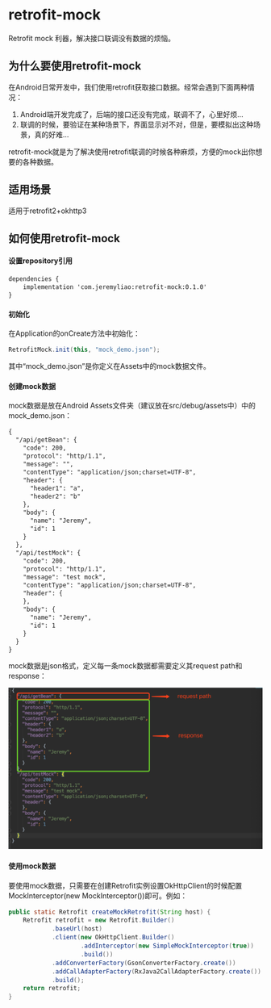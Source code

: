 # retrofit-mock
Retrofit mock 利器，解决接口联调没有数据的烦恼。
## 为什么要使用retrofit-mock
在Android日常开发中，我们使用retrofit获取接口数据。经常会遇到下面两种情况：
1. Android端开发完成了，后端的接口还没有完成，联调不了，心里好烦...
2. 联调的时候，要验证在某种场景下，界面显示对不对，但是，要模拟出这种场景，真的好难...

retrofit-mock就是为了解决使用retrofit联调的时候各种麻烦，方便的mock出你想要的各种数据。

## 适用场景
适用于retrofit2+okhttp3

## 如何使用retrofit-mock
#### 设置repository引用

```
dependencies {
    implementation 'com.jeremyliao:retrofit-mock:0.1.0'
}
```

#### 初始化
在Application的onCreate方法中初始化：

```java
RetrofitMock.init(this, "mock_demo.json");
```
其中“mock_demo.json”是你定义在Assets中的mock数据文件。
#### 创建mock数据
mock数据是放在Android Assets文件夹（建议放在src/debug/assets中）中的mock_demo.json：
```
{
  "/api/getBean": {
    "code": 200,
    "protocol": "http/1.1",
    "message": "",
    "contentType": "application/json;charset=UTF-8",
    "header": {
      "header1": "a",
      "header2": "b"
    },
    "body": {
      "name": "Jeremy",
      "id": 1
    }
  },
  "/api/testMock": {
    "code": 200,
    "protocol": "http/1.1",
    "message": "test mock",
    "contentType": "application/json;charset=UTF-8",
    "header": {
    },
    "body": {
      "name": "Jeremy",
      "id": 1
    }
  }
}
```
mock数据是json格式，定义每一条mock数据都需要定义其request path和response：

![mock_data](https://github.com/JeremyLiao/retrofit-mock/blob/master/imgs/mock_data.png)

#### 使用mock数据
要使用mock数据，只需要在创建Retrofit实例设置OkHttpClient的时候配置MockInterceptor(new MockInterceptor())即可。例如：

```java
public static Retrofit createMockRetrofit(String host) {
    Retrofit retrofit = new Retrofit.Builder()
            .baseUrl(host)
            .client(new OkHttpClient.Builder()
                    .addInterceptor(new SimpleMockInterceptor(true))
                    .build())
            .addConverterFactory(GsonConverterFactory.create())
            .addCallAdapterFactory(RxJava2CallAdapterFactory.create())
            .build();
    return retrofit;
}
```
